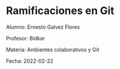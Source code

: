 # Ramificaciones en Git

Alumno: Ernesto Galvez Flores

Profesor: Bidkar

Materia: Ambientes colaborativos y Git

Fecha: 2022-02-22
